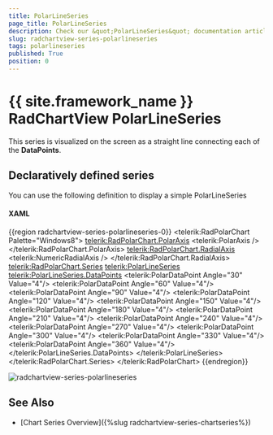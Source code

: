 ```yaml
---
title: PolarLineSeries
page_title: PolarLineSeries
description: Check our &quot;PolarLineSeries&quot; documentation article for the RadChartView {{ site.framework_name }} control.
slug: radchartview-series-polarlineseries
tags: polarlineseries
published: True
position: 0
---
```


# {{ site.framework_name }} RadChartView PolarLineSeries

This series is visualized on the screen as a straight line connecting each of the __DataPoints__.   

## Declaratively defined series

You can use the following definition to display a simple PolarLineSeries

#### __XAML__
{{region radchartview-series-polarlineseries-0}}
	<telerik:RadPolarChart Palette="Windows8">
		<telerik:RadPolarChart.PolarAxis>
			<telerik:PolarAxis />
		</telerik:RadPolarChart.PolarAxis>
		<telerik:RadPolarChart.RadialAxis>
			<telerik:NumericRadialAxis />
		</telerik:RadPolarChart.RadialAxis>
		<telerik:RadPolarChart.Series>
		   <telerik:PolarLineSeries>
				<telerik:PolarLineSeries.DataPoints>
					<telerik:PolarDataPoint Angle="30" Value="4"/>
					<telerik:PolarDataPoint Angle="60" Value="4"/>
					<telerik:PolarDataPoint Angle="90" Value="4"/>
					<telerik:PolarDataPoint Angle="120" Value="4"/>
					<telerik:PolarDataPoint Angle="150" Value="4"/>
					<telerik:PolarDataPoint Angle="180" Value="4"/>
					<telerik:PolarDataPoint Angle="210" Value="4"/>
					<telerik:PolarDataPoint Angle="240" Value="4"/>
					<telerik:PolarDataPoint Angle="270" Value="4"/>
					<telerik:PolarDataPoint Angle="300" Value="4"/>
					<telerik:PolarDataPoint Angle="330" Value="4"/>
					<telerik:PolarDataPoint Angle="360" Value="4"/>
				</telerik:PolarLineSeries.DataPoints>
			</telerik:PolarLineSeries>
		</telerik:RadPolarChart.Series>
	</telerik:RadPolarChart>
{{endregion}}

![radchartview-series-polarlineseries](images/radchartview-series-polarlineseries.png)

## See Also
 * [Chart Series Overview]({%slug radchartview-series-chartseries%})
